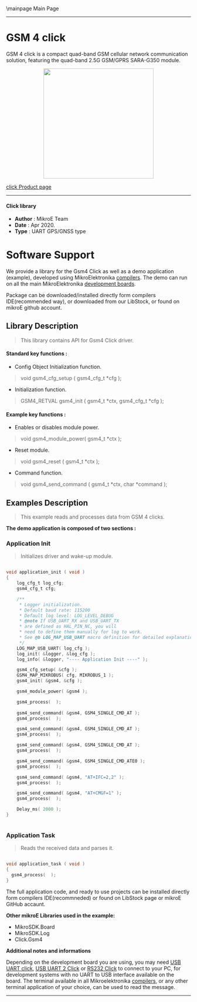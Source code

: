 \mainpage Main Page
 
---
# GSM 4 click

GSM 4 click is a compact quad-band GSM cellular network communication solution, featuring the quad-band 2.5G GSM/GPRS SARA-G350 module.

<p align="center">
  <img src="https://download.mikroe.com/images/click_for_ide/gsm4_click.png" height=300px>
</p>

[click Product page](https://www.mikroe.com/gsm-4-click)

---


#### Click library 

- **Author**        : MikroE Team
- **Date**          : Apr 2020.
- **Type**          : UART GPS/GNSS type


# Software Support

We provide a library for the Gsm4 Click 
as well as a demo application (example), developed using MikroElektronika 
[compilers](https://shop.mikroe.com/compilers). 
The demo can run on all the main MikroElektronika [development boards](https://shop.mikroe.com/development-boards).

Package can be downloaded/installed directly form compilers IDE(recommended way), or downloaded from our LibStock, or found on mikroE github account. 

## Library Description

> This library contains API for Gsm4 Click driver.

#### Standard key functions :

- Config Object Initialization function.
> void gsm4_cfg_setup ( gsm4_cfg_t *cfg ); 
 
- Initialization function.
> GSM4_RETVAL gsm4_init ( gsm4_t *ctx, gsm4_cfg_t *cfg );

#### Example key functions :

- Enables or disables module power.
> void gsm4_module_power( gsm4_t *ctx );
 
- Reset module.
> void gsm4_reset ( gsm4_t *ctx );

- Command function.
> void gsm4_send_command ( gsm4_t *ctx, char *command );

## Examples Description
 
> This example reads and processes data from GSM 4 clicks. 

**The demo application is composed of two sections :**

### Application Init 

> Initializes driver and wake-up module.

```c

void application_init ( void )
{
    log_cfg_t log_cfg;
    gsm4_cfg_t cfg;

    /** 
     * Logger initialization.
     * Default baud rate: 115200
     * Default log level: LOG_LEVEL_DEBUG
     * @note If USB_UART_RX and USB_UART_TX 
     * are defined as HAL_PIN_NC, you will 
     * need to define them manually for log to work. 
     * See @b LOG_MAP_USB_UART macro definition for detailed explanation.
     */
    LOG_MAP_USB_UART( log_cfg );
    log_init( &logger, &log_cfg );
    log_info( &logger, "---- Application Init ----" );

    gsm4_cfg_setup( &cfg );
    GSM4_MAP_MIKROBUS( cfg, MIKROBUS_1 );
    gsm4_init( &gsm4, &cfg );

    gsm4_module_power( &gsm4 );

    gsm4_process(  );
    
    gsm4_send_command( &gsm4, GSM4_SINGLE_CMD_AT );
    gsm4_process(  );

    gsm4_send_command( &gsm4, GSM4_SINGLE_CMD_AT );
    gsm4_process(  );

    gsm4_send_command( &gsm4, GSM4_SINGLE_CMD_AT );
    gsm4_process(  );

    gsm4_send_command( &gsm4, GSM4_SINGLE_CMD_ATE0 );
    gsm4_process(  );

    gsm4_send_command( &gsm4, "AT+IFC=2,2" );
    gsm4_process(  );

    gsm4_send_command( &gsm4, "AT+CMGF=1" );
    gsm4_process(  );

    Delay_ms( 2000 );
}
  
```

### Application Task

> Reads the received data and parses it. 

```c

void application_task ( void )
{
  gsm4_process(  );
}  

```

The full application code, and ready to use projects can be  installed directly form compilers IDE(recommneded) or found on LibStock page or mikroE GitHub accaunt.

**Other mikroE Libraries used in the example:** 

- MikroSDK.Board
- MikroSDK.Log
- Click.Gsm4

**Additional notes and informations**

Depending on the development board you are using, you may need 
[USB UART click](https://shop.mikroe.com/usb-uart-click), 
[USB UART 2 Click](https://shop.mikroe.com/usb-uart-2-click) or 
[RS232 Click](https://shop.mikroe.com/rs232-click) to connect to your PC, for 
development systems with no UART to USB interface available on the board. The 
terminal available in all Mikroelektronika 
[compilers](https://shop.mikroe.com/compilers), or any other terminal application 
of your choice, can be used to read the message.



---
